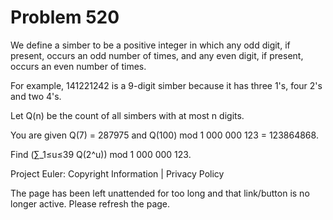#   Problem 520

   We define a simber to be a positive integer in which any odd digit, if
   present, occurs an odd number of times, and any even digit, if present,
   occurs an even number of times.

   For example, 141221242 is a 9-digit simber because it has three 1's, four
   2's and two 4's.

   Let Q(n) be the count of all simbers with at most n digits.

   You are given Q(7) = 287975 and Q(100) mod 1 000 000 123 = 123864868.

   Find (∑_1≤u≤39 Q(2^u)) mod 1 000 000 123.

   Project Euler: Copyright Information | Privacy Policy

   The page has been left unattended for too long and that link/button is no
   longer active. Please refresh the page.
